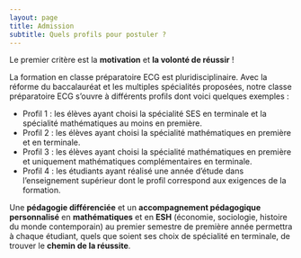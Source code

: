 ```yaml
---
layout: page
title: Admission
subtitle: Quels profils pour postuler ?
---
```


Le premier critère est la **motivation** et **la volonté de réussir** ! 

La formation en classe préparatoire ECG est pluridisciplinaire. Avec la réforme du baccalauréat et les multiples spécialités proposées, notre classe préparatoire ECG s’ouvre à différents profils dont voici quelques exemples :

- Profil 1 : les élèves ayant choisi la spécialité SES en terminale et la spécialité mathématiques au moins en première. 
- Profil 2 : les élèves ayant choisi la spécialité mathématiques en première et en terminale.
- Profil 3 : les élèves ayant choisi la spécialité mathématiques en première et uniquement mathématiques complémentaires en terminale.
- Profil 4 : les étudiants ayant réalisé une année d’étude dans l’enseignement supérieur dont le profil correspond aux exigences de la formation.

Une **pédagogie différenciée** et un **accompagnement pédagogique personnalisé** en **mathématiques** et en **ESH** (économie, sociologie, histoire du monde contemporain) au premier semestre de première année permettra à chaque étudiant, quels que soient ses choix de spécialité en terminale, de trouver le **chemin de la réussite**. 


